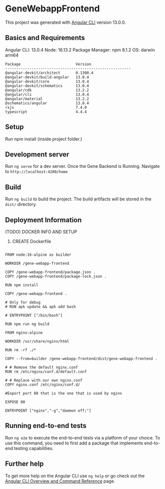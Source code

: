 # GeneWebappFrontend

This project was generated with [Angular CLI](https://github.com/angular/angular-cli) version 13.0.0.

## Basics and Requirements

Angular CLI: 13.0.4
Node: 16.13.2
Package Manager: npm 8.1.2
OS: darwin arm64

```
Package                         Version
---------------------------------------------------------
@angular-devkit/architect       0.1300.4
@angular-devkit/build-angular   13.0.4
@angular-devkit/core            13.0.4
@angular-devkit/schematics      13.0.4
@angular/cdk                    13.2.2
@angular/cli                    13.0.4
@angular/material               13.2.2
@schematics/angular             13.0.4
rxjs                            7.4.0
typescript                      4.4.4
```
## Setup

Run npm install (inside project folder.)

## Development server 

Run `ng serve` for a dev server. Once the Gene Backend is Running.
Navigate to `http://localhost:4200/home`

## Build

Run `ng build` to build the project. The build artifacts will be stored in the `dist/` directory.

## Deployment Information

(TODO) DOCKER INFO AND SETUP

1. CREATE Dockerfile

```

FROM node:16-alpine as builder

WORKDIR /gene-webapp-frontend

COPY /gene-webapp-frontend/package.json .
COPY /gene-webapp-frontend/package-lock.json .

RUN npm install

COPY /gene-webapp-frontend .

# Only for debug
# RUN apk update && apk add bash

# ENTRYPOINT ["/bin/bash"]

RUN npm run ng build

FROM nginx:alpine

WORKDIR /usr/share/nginx/html

RUN rm -rf ./*

COPY --from=builder /gene-webapp-frontend/dist/gene-webapp-frontend .

# # Remove the default nginx.conf
RUN rm /etc/nginx/conf.d/default.conf

# # Replace with our own nginx.conf
COPY nginx.conf /etc/nginx/conf.d/

#Export port 80 that is the one that is used by nginx

EXPOSE 80

ENTRYPOINT ["nginx","-g","daemon off;"]

```

## Running end-to-end tests

Run `ng e2e` to execute the end-to-end tests via a platform of your choice. To use this command, you need to first add a package that implements end-to-end testing capabilities.

## Further help

To get more help on the Angular CLI use `ng help` or go check out the [Angular CLI Overview and Command Reference](https://angular.io/cli) page.
